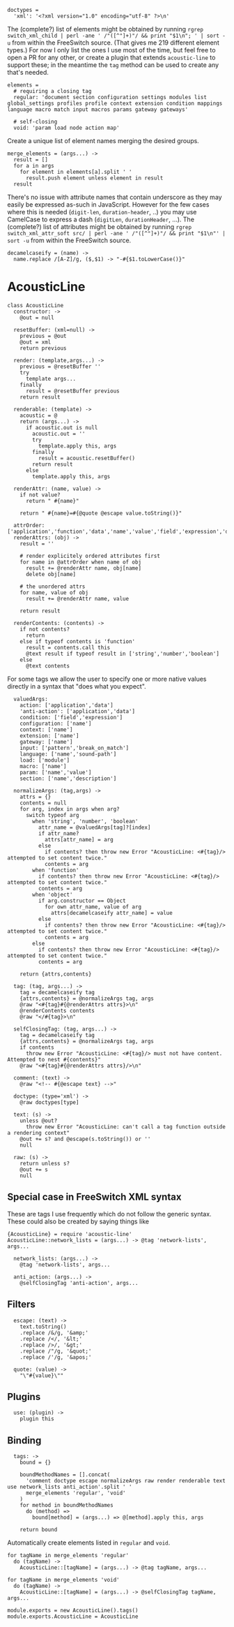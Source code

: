    doctypes =
      'xml': '<?xml version="1.0" encoding="utf-8" ?>\n'

The (complete?) list of elements might be obtained by running `rgrep switch_xml_child | perl -ane ' /"([^"]+)"/ && print "$1\n"; ' | sort -u` from within the FreeSwitch source. (That gives me 219 different element types.)
For now I only list the ones I use most of the time, but feel free to open a PR for any other, or create a plugin that extends `acoustic-line` to support these; in the meantime the `tag` method can be used to create any that's needed.

    elements =
      # requiring a closing tag
      regular: 'document section configuration settings modules list global_settings profiles profile context extension condition mappings language macro match input macros params gateway gateways'

      # self-closing
      void: 'param load node action map'

Create a unique list of element names merging the desired groups.

    merge_elements = (args...) ->
      result = []
      for a in args
        for element in elements[a].split ' '
          result.push element unless element in result
      result

There's no issue with attribute names that contain underscore as they may easily be expressed as-such in JavaScript.
However for the few cases where this is needed (`digit-len`, `duration-header`, ..) you may use CamelCase to express a dash (`digitLen`, `durationHeader`, ...).
The (complete?) list of attributes might be obtained by running `rgrep switch_xml_attr_soft src/ | perl -ane ' /"([^"]+)"/ && print "$1\n"' | sort -u` from within the FreeSwitch source.

    decamelcaseify = (name) ->
      name.replace /[A-Z]/g, ($,$1) -> "-#{$1.toLowerCase()}"

AcousticLine
============

    class AcousticLine
      constructor: ->
        @out = null

      resetBuffer: (xml=null) ->
        previous = @out
        @out = xml
        return previous

      render: (template,args...) ->
        previous = @resetBuffer ''
        try
          template args...
        finally
          result = @resetBuffer previous
        return result

      renderable: (template) ->
        acoustic = @
        return (args...) ->
          if acoustic.out is null
            acoustic.out = ''
            try
              template.apply this, args
            finally
              result = acoustic.resetBuffer()
            return result
          else
            template.apply this, args

      renderAttr: (name, value) ->
        if not value?
          return " #{name}"

        return " #{name}=#{@quote @escape value.toString()}"

      attrOrder: ['application','function','data','name','value','field','expression','description']
      renderAttrs: (obj) ->
        result = ''

        # render explicitely ordered attributes first
        for name in @attrOrder when name of obj
          result += @renderAttr name, obj[name]
          delete obj[name]

        # the unordered attrs
        for name, value of obj
          result += @renderAttr name, value

        return result

      renderContents: (contents) ->
        if not contents?
          return
        else if typeof contents is 'function'
          result = contents.call this
          @text result if typeof result in ['string','number','boolean']
        else
          @text contents

For some tags we allow the user to specify one or more native values directly in a syntax that "does what you expect".

      valuedArgs:
        action: ['application','data']
        'anti-action': ['application','data']
        condition: ['field','expression']
        configuration: ['name']
        context: ['name']
        extension: ['name']
        gateway: ['name']
        input: ['pattern','break_on_match']
        language: ['name','sound-path']
        load: ['module']
        macro: ['name']
        param: ['name','value']
        section: ['name','description']

      normalizeArgs: (tag,args) ->
        attrs = {}
        contents = null
        for arg, index in args when arg?
          switch typeof arg
            when 'string', 'number', 'boolean'
              attr_name = @valuedArgs[tag]?[index]
              if attr_name?
                attrs[attr_name] = arg
              else
                if contents? then throw new Error "AcousticLine: <#{tag}/> attempted to set content twice."
                contents = arg
            when 'function'
              if contents? then throw new Error "AcousticLine: <#{tag}/> attempted to set content twice."
              contents = arg
            when 'object'
              if arg.constructor == Object
                for own attr_name, value of arg
                  attrs[decamelcaseify attr_name] = value
              else
                if contents? then throw new Error "AcousticLine: <#{tag}/> attempted to set content twice."
                contents = arg
            else
              if contents? then throw new Error "AcousticLine: <#{tag}/> attempted to set content twice."
              contents = arg

        return {attrs,contents}

      tag: (tag, args...) ->
        tag = decamelcaseify tag
        {attrs,contents} = @normalizeArgs tag, args
        @raw "<#{tag}#{@renderAttrs attrs}>\n"
        @renderContents contents
        @raw "</#{tag}>\n"

      selfClosingTag: (tag, args...) ->
        tag = decamelcaseify tag
        {attrs,contents} = @normalizeArgs tag, args
        if contents
          throw new Error "AcousticLine: <#{tag}/> must not have content. Attempted to nest #{contents}"
        @raw "<#{tag}#{@renderAttrs attrs}/>\n"

      comment: (text) ->
        @raw "<!-- #{@escape text} -->"

      doctype: (type='xml') ->
        @raw doctypes[type]

      text: (s) ->
        unless @out?
          throw new Error "AcousticLine: can't call a tag function outside a rendering context"
        @out += s? and @escape(s.toString()) or ''
        null

      raw: (s) ->
        return unless s?
        @out += s
        null

Special case in FreeSwitch XML syntax
-------------------------------------

These are tags I use frequently which do not follow the generic syntax.
These could also be created by saying things like
```
{AcousticLine} = require 'acoustic-line'
AcousticLine::network_lists = (args...) -> @tag 'network-lists', args...
```

      network_lists: (args...) ->
        @tag 'network-lists', args...

      anti_action: (args...) ->
        @selfClosingTag 'anti-action', args...

Filters
-------

      escape: (text) ->
        text.toString()
        .replace /&/g, '&amp;'
        .replace /</, '&lt;'
        .replace />/, '&gt;'
        .replace /"/g, '&quot;'
        .replace /'/g, '&apos;'

      quote: (value) ->
        "\"#{value}\""

Plugins
-------

      use: (plugin) ->
        plugin this

Binding
-------

      tags: ->
        bound = {}

        boundMethodNames = [].concat(
          'comment doctype escape normalizeArgs raw render renderable text use network_lists anti_action'.split ' '
          merge_elements 'regular', 'void'
        )
        for method in boundMethodNames
          do (method) =>
            bound[method] = (args...) => @[method].apply this, args

        return bound

Automatically create elements listed in `regular` and `void`.

    for tagName in merge_elements 'regular'
      do (tagName) ->
        AcousticLine::[tagName] = (args...) -> @tag tagName, args...

    for tagName in merge_elements 'void'
      do (tagName) ->
        AcousticLine::[tagName] = (args...) -> @selfClosingTag tagName, args...

    module.exports = new AcousticLine().tags()
    module.exports.AcousticLine = AcousticLine
